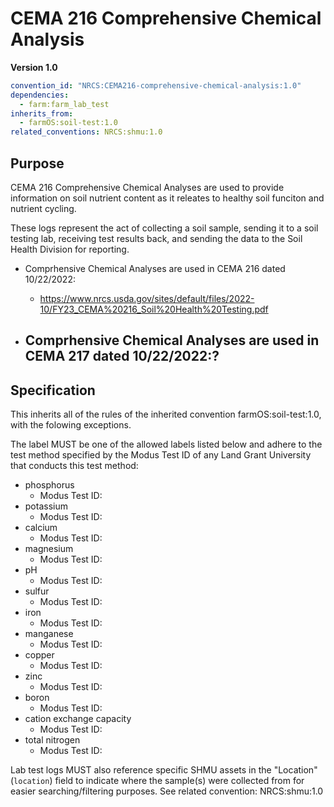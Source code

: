 # CEMA 216 Comprehensive Chemical Analysis

**Version 1.0**

```yml
convention_id: "NRCS:CEMA216-comprehensive-chemical-analysis:1.0"
dependencies:
  - farm:farm_lab_test
inherits_from:
  - farmOS:soil-test:1.0
related_conventions: NRCS:shmu:1.0
```

## Purpose

CEMA 216 Comprehensive Chemical Analyses are used to provide information on soil nutrient content as it releates to healthy soil funciton and nutrient cycling.

These logs represent the act of collecting a soil sample, sending
it to a soil testing lab, receiving test results back, and sending the data to the Soil Health Division for reporting.

- Comprhensive Chemical Analyses are used in CEMA 216 dated 10/22/2022:
  - https://www.nrcs.usda.gov/sites/default/files/2022-10/FY23_CEMA%20216_Soil%20Health%20Testing.pdf

- Comprhensive Chemical Analyses are used in CEMA 217 dated 10/22/2022:?
  - 

## Specification

This inherits all of the rules of the inherited convention farmOS:soil-test:1.0, with the folowing exceptions.

The label MUST be one of the allowed labels listed below and adhere to the test method specified by the Modus Test ID of any Land Grant University that conducts this test method:
- phosphorus
  - Modus Test ID:
- potassium
  - Modus Test ID:
- calcium
  - Modus Test ID:
- magnesium
   - Modus Test ID:
- pH
  - Modus Test ID:
- sulfur
  - Modus Test ID:
- iron
  - Modus Test ID:
- manganese
  - Modus Test ID:  
- copper
  - Modus Test ID:  
- zinc
  - Modus Test ID:  
- boron
  - Modus Test ID:  
- cation exchange capacity
  - Modus Test ID:  
- total nitrogen
  - Modus Test ID:  

Lab test logs MUST also reference specific SHMU assets in the "Location" (`location`) field to indicate where
the sample(s) were collected from for easier searching/filtering purposes. See related convention: NRCS:shmu:1.0

